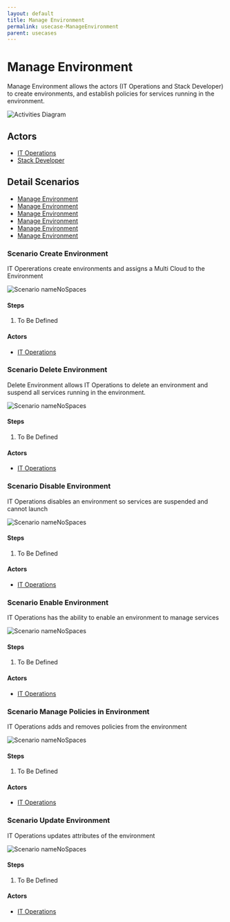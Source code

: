 ```yaml
---
layout: default
title: Manage Environment
permalink: usecase-ManageEnvironment
parent: usecases
---
```


# Manage Environment

Manage Environment allows the actors (IT Operations and Stack Developer) to create environments, and establish policies for services running in the environment.

![Activities Diagram](./activities.svg)

## Actors

* [IT Operations](actor-itops)
* [Stack Developer](actor-stackdev)


## Detail Scenarios

* [Manage Environment](#scenario-CreateEnvironment)
* [Manage Environment](#scenario-DeleteEnvironment)
* [Manage Environment](#scenario-DisableEnvironment)
* [Manage Environment](#scenario-EnableEnvironment)
* [Manage Environment](#scenario-ManagePoliciesinEnvironment)
* [Manage Environment](#scenario-UpdateEnvironment)

  
### Scenario Create Environment

IT Opererations create environments and assigns a Multi Cloud to the Environment

![Scenario nameNoSpaces](./CreateEnvironment.svg)

#### Steps

1. To Be Defined


#### Actors

* [IT Operations](actor-itops)


### Scenario Delete Environment

Delete Environment allows IT Operations to delete an environment and suspend all services running in the environment.

![Scenario nameNoSpaces](./DeleteEnvironment.svg)

#### Steps

1. To Be Defined


#### Actors

* [IT Operations](actor-itops)


### Scenario Disable Environment

IT Operations disables an environment so services are suspended and cannot launch

![Scenario nameNoSpaces](./DisableEnvironment.svg)

#### Steps

1. To Be Defined


#### Actors

* [IT Operations](actor-itops)


### Scenario Enable Environment

IT Operations has the ability to enable an environment to manage services

![Scenario nameNoSpaces](./EnableEnvironment.svg)

#### Steps

1. To Be Defined


#### Actors

* [IT Operations](actor-itops)


### Scenario Manage Policies in Environment

IT Operations adds and removes policies from the environment

![Scenario nameNoSpaces](./ManagePoliciesinEnvironment.svg)

#### Steps

1. To Be Defined


#### Actors

* [IT Operations](actor-itops)


### Scenario Update Environment

IT Operations updates attributes of the environment

![Scenario nameNoSpaces](./UpdateEnvironment.svg)

#### Steps

1. To Be Defined


#### Actors

* [IT Operations](actor-itops)



